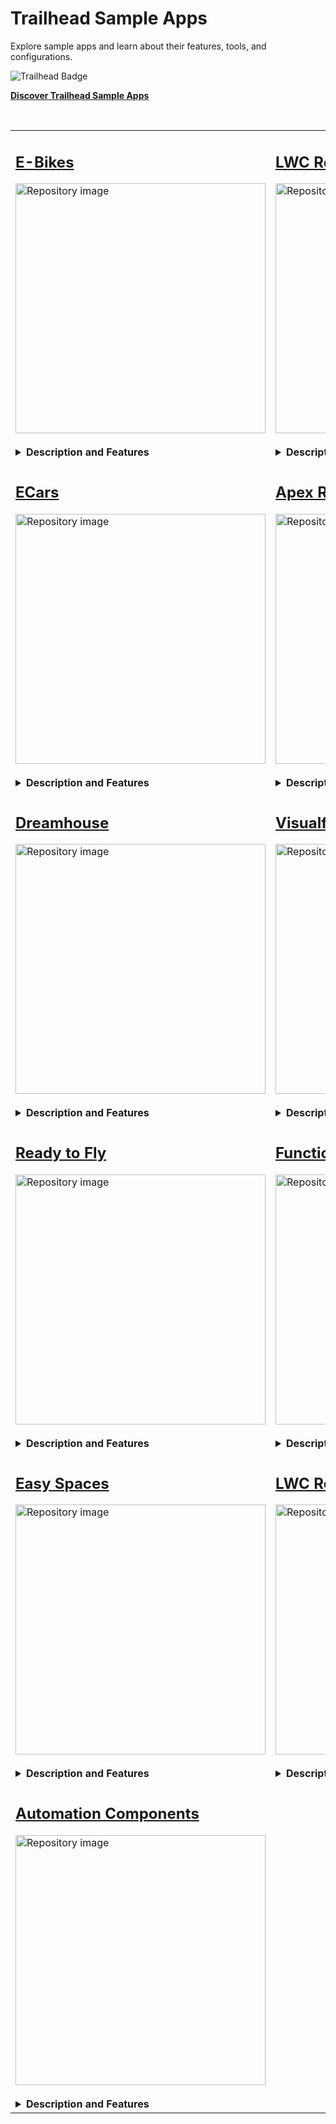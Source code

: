 # Trailhead Sample Apps

Explore sample apps and learn about their features, tools, and configurations.

<div>
    <img src="https://res.cloudinary.com/hy4kyit2a/f_auto,fl_lossy,q_70,w_60/learn/trails/discover-trailhead-sample-apps/ad426c1c8028c41cee06aa57f9b6795f_icon.png" align="left" alt="Trailhead Badge"/>
    <br/>
    <p><b><a href="https://trailhead.salesforce.com/en/content/learn/projects/quick-start-explore-the-automation-comps-sample-app">Discover Trailhead Sample Apps</a></b></p>
    <br/>
</div>

<table>
<tr>
  <!-- E-Bikes -->
  <td width="50%" valign="top">
    <h2><a href="https://github.com/trailheadapps/ebikes-lwc">E-Bikes</a></h2>
    <img src="https://repository-images.githubusercontent.com/161484161/a8656800-99e5-11ea-8897-3468b6e74197" alt="Repository image" width="400"/>
    <br/>
    <br/>
    <details>
      <summary><b>Description and Features</b></summary>
      <p>Sample retail application. This application helps E-Bikes, a fictitious electric bicycle manufacturer, manage their products and reseller orders using a rich User Experience. Explore this application, that also integrates with Experience Cloud, and learn how to build rich User Experiences with Lightning Web Components using different data access strategies.</p>
      <b>Features</b><br/>
      <p>
        <code>Lightning Web Components</code>, <code>Apex</code>, <code>Experience Cloud</code>, <code>Lightning Data Service</code>, <code>Lightning Message Service</code>, <code>UTAM tests</code>
      </p>
      <b>Trailhead Content</b><br/>
      <div>
        <img src="https://res.cloudinary.com/hy4kyit2a/f_auto,fl_lossy,q_70,w_50/learn/projects/quick-start-ebikes-sample-app/a11bf85d136053cdb4745123c4d0ae61_badge.png" align="left" alt="Trailhead Badge"/>
        <a href="https://trailhead.salesforce.com/en/content/learn/projects/quick-start-ebikes-sample-app">Quick Start: Explore the E-Bikes Sample App</a>
        <br/>
      </div>
    </details>
  </td>
  <!-- LWC Recipes -->
  <td valign="top">
    <h2><a href="https://github.com/trailheadapps/lwc-recipes">LWC Recipes</a></h2>
    <img src="https://repository-images.githubusercontent.com/161633214/8b319900-99e7-11ea-8d43-452e9c408f94" alt="Repository image" width="400"/>
    <br/>
    <br/>
    <details>
      <summary><b>Description and Features</b></summary>
      <p>A collection of easy-to-digest code examples for Lightning Web Components. Each recipe demonstrates how to code a specific task in the fewest lines of code possible, while following best practices. A View Source link takes you right to the code in GitHub. From Hello World to data access and third-party libraries, there is a recipe for that!</p>
      <b>Features</b><br/>
      <p>
        <code>Lightning Web Components</code>, <code>Lightning Data Service</code>, <code>Lightning Message Service</code>, <code>Navigation</code>, <code>@wire</code>, <code>Composition</code>, <code>Events</code>, <code>3rd Party Libraries</code>
      </p>
      <b>Trailhead Content</b><br/>
      <div>
        <img src="https://res.cloudinary.com/hy4kyit2a/f_auto,fl_lossy,q_70,w_50/learn/projects/quick-start-lwc-recipes-app/bb501c3216ac163958f036fb90357955_badge.png" align="left" alt="Trailhead Badge"/>
        <a href="https://trailhead.salesforce.com/content/learn/projects/quick-start-lwc-recipes-app">Quick Start: Explore the LWC Recipes Sample App</a>
        <br/>
        <br/>
      </div>
    </details>
  </td>
</tr>
<tr>
  <!-- ECars -->
  <td valign="top">
    <h2><a href="https://github.com/trailheadapps/ecars">ECars</a></h2>
    <img src="https://repository-images.githubusercontent.com/303733323/fd001c1f-4d11-4322-af1b-c337a79ae7f0" alt="Repository image" width="400"/>
    <br/>
    <br/>
    <details>
      <summary><b>Description and Features</b></summary>
      <p>Sample car sales and service application. Pulsar is a fictitious electric car manufacturer company. This application helps Pulsar to sell cars on-site, and through their customer-facing website. Event-driven patterns allow to build loosely coupled integrations using multiple programming languages and systems. Regardless of the industry you work in, this app demonstrates how to build rich and immersive user experiences with the connected compute and runtime capabilities of the Salesforce Platform.</p>
      <b>Features</b><br/>
      <p>
        <code>Lightning Web Components</code>, <code>Heroku</code>, <code>Kafka</code>, <code>MQTT</code>, <code>Change Data Capture</code>, <code>Progressive Web App</code>
      </p>
    </details>
  </td>
  <!-- Apex Recipes -->
  <td valign="top">
    <h2><a href="https://github.com/trailheadapps/apex-recipes">Apex Recipes</a></h2>
    <img src="https://repository-images.githubusercontent.com/303731885/a11a6e80-0d79-11eb-82f7-250f255083ce" alt="Repository image" width="400"/>
    <br/>
    <br/>
    <details>
      <summary><b>Description and Features</b></summary>
      <p>A collection of easy-to-digest code examples demonstrating Apex best practices. Each Recipe demonstrates how to code a specific common task while adhering to best practices. The UI allows you to browse the code, associated tests, and documentation about the recipes all in a convenient, in-org browser.</p>
      <b>Features</b><br/>
      <p>
        <code>Apex</code>, <code>Security</code>, <code>REST</code>, <code>Asynchronous Apex</code>, <code>Integrations</code>, <code>Triggers</code>, <code>Platform Events</code>, <code>Platform Cache</code>
      </p>
      <b>Trailhead Content</b><br/>
      <div>
        <img src="https://res.cloudinary.com/hy4kyit2a/f_auto,fl_lossy,q_70,w_50/learn/projects/quick-start-explore-the-apex-recipes-sample-app/185b61248727a9711d31e2f54b62e230_badge.png" align="left" alt="Trailhead Badge"/>
        <a href="https://trailhead.salesforce.com/content/learn/projects/quick-start-explore-the-apex-recipes-sample-app">Quick Start: Explore the Apex Recipes Sample App</a>
        <br/>
      </div>
    </details>
  </td>
</tr>
<tr>
  <!-- Dreamhouse -->
  <td valign="top">
    <h2><a href="https://github.com/trailheadapps/dreamhouse-lwc">Dreamhouse</a></h2>
    <img src="https://repository-images.githubusercontent.com/161481406/87057b80-99e7-11ea-8731-13a8b65a3860" alt="Repository image" width="400"/>
    <br/>
    <br/>
    <details>
      <summary><b>Description and Features</b></summary>
      <p>Sample real estate application. Dreamhouse is a fictitious real estate company. This application helps Dreamhouse brokers manage their properties and their customers. Brokers can also use the application on the Salesforce mobile app to help manage their property portfolio. Regardless of the industry you work in, this app demonstrates how to build rich and immersive user experiences with Lightning Components.</p>
      <b>Features</b><br/>
      <p>
        <code>Lightning Web Components</code>, <code>Lightning Data Service</code>, <code>Utility Bar</code>, <code>Map</code>, <code>Salesforce Mobile</code>
      </p>
      <b>Trailhead Content</b><br/>
      <div>
        <img src="https://res.cloudinary.com/hy4kyit2a/f_auto,fl_lossy,q_70,w_50/learn/projects/quick-start-dreamhouse-sample-app/17d9a9454cb84973b3adfe25e9f12b01_badge.png" align="left" alt="Trailhead Badge"/>
        <a href="https://trailhead.salesforce.com/content/learn/projects/quick-start-dreamhouse-sample-app">Quick Start: Explore the Dreamhouse Sample App</a>
        <br/>
      </div>
    </details>
  </td>
  <!-- Visualforce to LWC -->
  <td valign="top">
    <h2><a href="https://github.com/trailheadapps/visualforce-to-lwc">Visualforce to LWC</a></h2>
    <img src="https://repository-images.githubusercontent.com/272735494/8274c700-b068-11ea-9e3d-1442e064337e" alt="Repository image" width="400"/>
    <br/>
    <br/>
    <details>
      <summary><b>Description and Features</b></summary>
      <p>A collection of code examples to help you replace Visualforce pages with Lightning Web Components. Each example shows a typical Visualforce pattern and its equivalent LWC implementation. Each example also links right to the Visualforce or LWC code in GitHub.</p>
      <b>Features</b><br/>
      <p>
        <code>Lightning Web Components</code>, <code>Visualforce</code>, <code>Base Components</code>, <code>Lightning Data Service</code>, <code>Apex</code>
      </p>
      <b>Trailhead Content</b><br/>
      <div>
        <img src="https://res.cloudinary.com/hy4kyit2a/f_auto,fl_lossy,q_70,w_50/learn/projects/quick-start-explore-the-visualforce-to-lwc-sample-app/077f3600722a0f141e0e868142bb0cb9_badge.png" align="left" alt="Trailhead Badge"/>
        <a href="https://trailhead.salesforce.com/content/learn/projects/quick-start-explore-the-visualforce-to-lwc-sample-app">Quick Start: Explore the Visualforce to LWC Sample App</a>
        <br/>
      </div>
    </details>
  </td>
</tr>
<tr>
  <!-- Ready to Fly -->
  <td valign="top">
    <h2><a href="https://github.com/trailheadapps/ready-to-fly">Ready to Fly</a></h2>
    <img src="https://repository-images.githubusercontent.com/457704692/333b906e-aa2a-421c-92cd-deef621b7dce" alt="Repository image" width="400"/>
    <br/>
    <br/>
    <details>
      <summary><b>Description and Features</b></summary>
      <p>Ready to Fly is a Slack sample app that manages travel approvals. The app showcases the power of Slack when integrated with the Salesforce Platform and lets you view and modify Salesforce data directly from a custom Slack app.</p>
      <b>Features</b><br/>
      <p>
        <code>Slack</code>, <code>Salesforce</code>, <code>Node.js</code>, <code>Heroku</code>
      </p>
      <b>Trailhead Content</b><br/>
      <div>
        <img src="https://res.cloudinary.com/hy4kyit2a/f_auto,fl_lossy,q_70,w_50/learn/projects/explore-the-ready-to-fly-sample-app-th/e71bcc6203b6a21f16f141634a2fed27_badge.png" align="left" alt="Trailhead Badge"/>
        <a href="https://trailhead.salesforce.com/content/learn/projects/explore-the-ready-to-fly-sample-app-th">Explore the Ready to Fly Sample App</a>
        <br/>
      </div>
    </details>
  </td>
  <!-- Functions Recipes -->
  <td valign="top">
    <h2><a href="https://github.com/trailheadapps/functions-recipes">Functions Recipes</a></h2>
    <img src="https://repository-images.githubusercontent.com/379625965/5ae7af26-da3c-4b87-b636-bcb103029056" alt="Repository image" width="400"/>
    <br/>
    <br/>
    <details>
      <summary><b>Description and Features</b></summary>
      <p>A collection of easy-to-digest code examples for starting with Salesforce Functions in a variety of languages (JavaScript and Java). Salesforce Functions lets you use the Salesforce Platform for building event-driven, elastically scalable apps and experiences.</p>
      <b>Features</b><br/>
      <p>
        <code>Salesforce Functions</code>, <code>Elastic Scale</code>, <code>Node.js</code>, <code>JavaScript</code>, <code>Java</code>, <code>3rd Party Libraries</code>
      </p>
    </details>
  </td>
</tr>
<tr>
  <!-- Easy Spaces -->
  <td valign="top">
    <h2><a href="https://github.com/trailheadapps/easy-spaces-lwc">Easy Spaces</a></h2>
    <img src="https://repository-images.githubusercontent.com/161492341/6f61f700-b068-11ea-95e4-3a455dd21cc8" alt="Repository image" width="400"/>
    <br/>
    <br/>
    <details>
      <summary><b>Description and Features</b></summary>
      <p>Sample event management application. Easy Spaces is a fictitious event management company. This application helps Easy Spaces event coordinators manage reservations and find the right theme for their customers. Regardless of the industry you work in, this app demonstrates how to build flexible, user-centric experiences with dynamic flows, Flow Actions, and object-agnostic Lightning components. This app also demonstrates how to structure your source code for modular distribution using unlocked packages.</p>
      <b>Features</b><br/>
      <p>
        <code>Lightning Web Components</code>, <code>Unlocked packages</code>, <code>Modular app design</code>, <code>Object-agnostic components</code>, <code>Flow</code>, <code>Local Actions</code>, <code>Lightning Console</code>, <code>Lightning Console JavaScript APIs</code>
      </p>
      <b>Trailhead Content</b><br/>
      <div>
        <img src="https://res.cloudinary.com/hy4kyit2a/f_auto,fl_lossy,q_70,w_50/learn/projects/quick-start-explore-the-easyspaces-sample-app/84b2c4402906f1412160587d9f5c2e1e_badge.png" align="left" alt="Trailhead Badge"/>
        <a href="https://trailhead.salesforce.com/content/learn/projects/quick-start-explore-the-easyspaces-sample-app">Quick Start: Explore the Easy Spaces Sample App</a>
        <br/>
      </div>
    </details>
  </td>
  <!-- LWC Recipes Open Source -->
  <td valign="top">
    <h2><a href="https://github.com/trailheadapps/lwc-recipes-oss">LWC Recipes Open Source</a></h2>
    <img src="https://repository-images.githubusercontent.com/189253620/a51dac80-99e4-11ea-8a80-c7a460359165" alt="Repository image" width="400"/>
    <br/>
    <br/>
    <details>
      <summary><b>Description and Features</b></summary>
      <p>A collection of easy-to-digest code examples for Lightning Web Components running on the Lightning Web Runtime (LWR). Each recipe demonstrates how to code a specific task in about 30 lines of code or less. A View Source link takes you right to the code in GitHub. From Hello World to data access and third-party libraries, there is a recipe for that!</p>
      <b>Features</b><br/>
      <p>
        <code>Lightning Web Components</code>, <code>Lightning Web Runtime</code>, <code>Node.js</code>, <code>Events</code>, <code>@wire</code>, <code>3rd Party Libraries</code>
      </p>
      <b>Trailhead Content</b><br/>
      <div>
        <img src="https://res.cloudinary.com/hy4kyit2a/f_auto,fl_lossy,q_70,w_50/learn/projects/quick-start-explore-the-lightning-web-components-oss-recipes-sample-app/03dd467f7c4e6358dd48d7ab3eb7240a_badge.png" align="left" alt="Trailhead Badge"/>
        <a href="https://trailhead.salesforce.com/content/learn/projects/quick-start-explore-the-lightning-web-components-oss-recipes-sample-app">Quick Start: Explore the Lightning Web Components OSS Recipes Sample App</a>
        <br/>
      </div>
    </details>
  </td>
</tr>
<tr>
  <!-- Automation Components -->
  <td valign="top">
    <h2><a href="https://github.com/trailheadapps/automation-components">Automation Components</a></h2>
    <img src="https://repository-images.githubusercontent.com/262042844/f2e5e500-99e3-11ea-8bde-d427a6aa4e78" alt="Repository image" width="400"/>
    <br/>
    <br/>
    <details>
      <summary><b>Description and Features</b></summary>
      <p>Automation Components provides a set of reusable and production-ready extensions that include invocable actions, flow screen components and local actions. These are intended as an easy to install, easy to use toolbox.</p>
      <b>Features</b><br/>
      <p>
        <code>Lightning Web Components</code>, <code>Flows</code>, <code>Invocable Action</code>, <code>Flow Screen Components</code>
      </p>
      <b>Trailhead Content</b><br/>
      <div>
        <img src="https://res.cloudinary.com/hy4kyit2a/f_auto,fl_lossy,q_70,w_50/learn/projects/quick-start-explore-the-automation-comps-sample-app/22dec7d6cee3233fd30d1515dc0d850b_badge.png" align="left" alt="Trailhead Badge"/>
        <a href="https://trailhead.salesforce.com/en/content/learn/projects/quick-start-explore-the-automation-comps-sample-app">Quick Start: Explore the Automation Components Sample App</a>
        <br/>
      </div>
    </details>
  </td>
  <td></td>
</tr>
</table>
